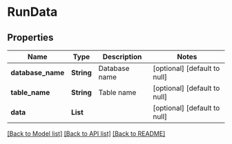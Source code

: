 # RunData
## Properties

| Name | Type | Description | Notes |
|------------ | ------------- | ------------- | -------------|
| **database\_name** | **String** | Database name | [optional] [default to null] |
| **table\_name** | **String** | Table name | [optional] [default to null] |
| **data** | **List** |  | [optional] [default to null] |

[[Back to Model list]](../README.md#documentation-for-models) [[Back to API list]](../README.md#documentation-for-api-endpoints) [[Back to README]](../README.md)

